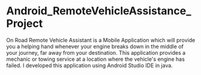 # Android_RemoteVehicleAssistance_Project
On Road Remote Vehicle Assistant is a Mobile Application which will provide you a helping hand whenever your engine breaks down in the middle of your journey, far away from your destination. This application provides a mechanic or towing service at a location where the vehicle's engine has failed. I developed this application using Android Studio IDE in java.
